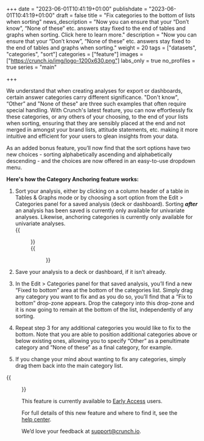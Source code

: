 +++
date = "2023-06-01T10:41:19+01:00"
publishdate = "2023-06-01T10:41:19+01:00"
draft = false
title = "Fix categories to the bottom of lists when sorting"
news_description = "Now you can ensure that your “Don’t know”, “None of these” etc. answers stay fixed to the end of tables and graphs when sorting. Click here to learn more."
description = "Now you can ensure that your “Don’t know”, “None of these” etc. answers stay fixed to the end of tables and graphs when sorting."
weight = 20
tags = ["datasets", "categories", "sort"]
categories = ["feature"]
images = ["https://crunch.io/img/logo-1200x630.png"]
labs_only = true
no_profiles = true
series = "main"

+++

We understand that when creating analyses for export or dashboards, certain answer categories carry different significance. "Don't know", “Other” and "None of these" are three such examples that often require special handling. With Crunch's latest feature, you can now effortlessly fix these categories, or any others of your choosing, to the end of your lists when sorting, ensuring that they are sensibly placed at the end and not merged in amongst your brand lists, attitude statements, etc. making it more intuitive and efficient for your users to glean insights from your data.

As an added bonus feature, you’ll now find that the sort options have two new choices - sorting alphabetically ascending and alphabetically descending - and the choices are now offered in an easy-to-use dropdown menu.

**Here's how the Category Anchoring feature works:**

1. Sort your analysis, either by clicking on a column header of a table in Tables & Graphs mode or by choosing a sort option from the Edit > Categories panel for a saved analysis (deck or dashboard). Sorting *****after***** an analysis has been saved is currently only available for univariate analyses. Likewise, anchoring categories is currently only available for univariate analyses. <br> {{<figure src="https://player-crunch-io.s3.amazonaws.com/help-crunch-io/screenshots/sorting-tables-graphs-may-2023-05.png" class="img-fluid ">}} <br> {{<figure src="https://player-crunch-io.s3.amazonaws.com/help-crunch-io/screenshots/sorting-tables-graphs-may-2023-03.png" class="img-fluid ">}}

2. Save your analysis to a deck or dashboard, if it isn’t already.
3. In the Edit > Categories panel for that saved analysis, you’ll find a new “Fixed to bottom” area at the bottom of the categories list. Simply drag any category you want to fix and as you do so, you’ll find that a “Fix to bottom” drop-zone appears. Drop the category into this drop-zone and it is now going to remain at the bottom of the list, independently of any sorting.
4. Repeat step 3 for any additional categories you would like to fix to the bottom. Note that you are able to position additional categories above or below existing ones, allowing you to specify “Other” as a penultimate category and “None of these” as a final category, for example.
5. If you change your mind about wanting to fix any categories, simply drag them back into the main category list.

{{<figure src="https://player-crunch-io.s3.amazonaws.com/help-crunch-io/screenshots/sorting-tables-graphs-may-2023-04.gif" class="img-fluid ">}}

This feature is currently available to [Early Access](https://help.crunch.io/hc/en-us/articles/360040465331-How-to-enable-early-access) users.

For full details of this new feature and where to find it, see the [help center](https://help.crunch.io/hc/en-us/articles/360039306152-Tables-and-charts-with-drag-and-drop#Sorting-Tables-and-Graphs).

We’d love your feedback at [support@crunch.io](mailto:support@crunch.io).
